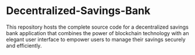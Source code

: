 # Decentralized-Savings-Bank
This repository hosts the complete source code for a decentralized savings bank application that combines the power of blockchain technology with an elegant user interface to empower users to manage their savings securely and efficiently.
